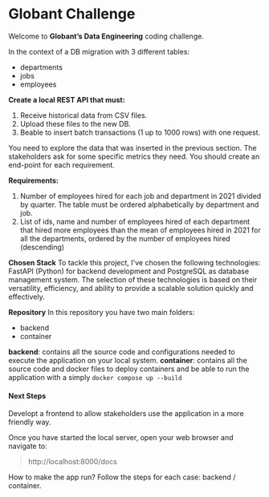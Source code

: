 # Globant Challenge

Welcome to **Globant’s Data Engineering** coding challenge.

In the context of a DB migration with 3 different tables:
- departments
- jobs
- employees

**Create a local REST API that must:**
1. Receive historical data from CSV files.
2. Upload these files to the new DB.
3. Beable to insert batch transactions (1 up to 1000 rows) with one request.

You need to explore the data that was inserted in the previous section. The stakeholders ask for some specific metrics they need. You should create an end-point for each requirement.

**Requirements:**
1. Number of employees hired for each job and department in 2021 divided by quarter. The table must be ordered alphabetically by department and job.
2. List of ids, name and number of employees hired of each department that hired more employees than the mean of employees hired in 2021 for all the departments, ordered by the number of employees hired (descending)

**Chosen Stack**
To tackle this project, I've chosen the following technologies: FastAPI (Python) for backend development and PostgreSQL as database management system. The selection of these technologies is based on their versatility, efficiency, and ability to provide a scalable solution quickly and effectively.

**Repository**
In this repository you have two main folders:
- backend
- container

**backend**: contains all the source code and configurations needed to execute the application on your local system. 
**container**: contains all the source code and docker files to deploy containers and be able to run the application with  a simply ```docker compose up --build```


#### Next Steps
Developt a frontend to allow stakeholders use the application in a more friendly way. 

Once you have started the local server, open your web browser and navigate to: 

> http://localhost:8000/docs


How to make the app run? Follow the steps for each case: backend / container.